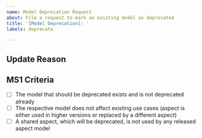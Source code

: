 ```yaml
---
name: Model Deprecation Request
about: File a request to mark an existing model as deprecated
title: '[Model Deprecation]: '
labels: deprecate

---
```


## Update Reason
<!-- Please describe why the referenced model should be deprecated -->

## MS1 Criteria
<!-- This checklist is filled by the issue reviewer -->
- [ ] The model that should be deprecated exists and is not deprecated already
- [ ] The respective model does not affect existing use cases (aspect is either used in higher versions or replaced by a different aspect)
- [ ] A shared aspect, which will be deprecated, is not used by any released aspect model
